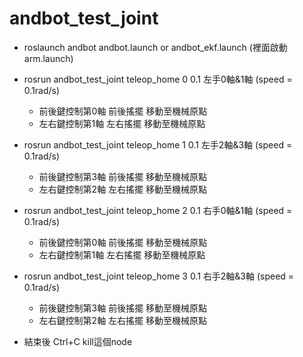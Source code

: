 # andbot_test_joint

* roslaunch andbot andbot.launch or andbot_ekf.launch (裡面啟動arm.launch)

* rosrun andbot_test_joint teleop_home 0 0.1 左手0軸&1軸 (speed = 0.1rad/s)
  * 前後鍵控制第0軸 前後搖擺 移動至機械原點 
  * 左右鍵控制第1軸 左右搖擺 移動至機械原點 
  
* rosrun andbot_test_joint teleop_home 1 0.1 左手2軸&3軸 (speed = 0.1rad/s)
  * 前後鍵控制第3軸 前後搖擺 移動至機械原點 
  * 左右鍵控制第2軸 左右搖擺 移動至機械原點 
  
* rosrun andbot_test_joint teleop_home 2 0.1 右手0軸&1軸 (speed = 0.1rad/s)
  * 前後鍵控制第0軸 前後搖擺 移動至機械原點 
  * 左右鍵控制第1軸 左右搖擺 移動至機械原點 
  
* rosrun andbot_test_joint teleop_home 3 0.1 右手2軸&3軸 (speed = 0.1rad/s)
  * 前後鍵控制第3軸 前後搖擺 移動至機械原點 
  * 左右鍵控制第2軸 左右搖擺 移動至機械原點

* 結束後 Ctrl+C kill這個node
